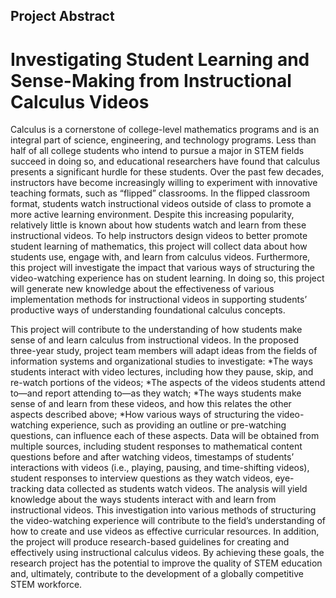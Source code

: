 ## Project Abstract
<h1>Investigating Student Learning and Sense-Making from Instructional Calculus Videos</h1>

Calculus is a cornerstone of college-level mathematics programs and is an integral part of science, engineering, and technology programs. Less than half of all college students who intend to pursue a major in STEM fields succeed in doing so, and educational researchers have found that calculus presents a significant hurdle for these students. Over the past few decades, instructors have become increasingly willing to experiment with innovative teaching formats, such as “flipped” classrooms. In the flipped classroom format, students watch instructional videos outside of class to promote a more active learning environment. Despite this increasing popularity, relatively little is known about how students watch and learn from these instructional videos. To help instructors design videos to better promote student learning of mathematics, this project will collect data about how students use, engage with, and learn from calculus videos. Furthermore, this project will investigate the impact that various ways of structuring the video-watching experience has on student learning. In doing so, this project will generate new knowledge about the effectiveness of various implementation methods for instructional videos in supporting students’ productive ways of understanding foundational calculus concepts.

This project will contribute to the understanding of how students make sense of and learn calculus from instructional videos. In the proposed three-year study, project team members will adapt ideas from the fields of information systems and organizational studies to investigate:
*The ways students interact with video lectures, including how they pause, skip, and re-watch portions of the videos;
*The aspects of the videos students attend to—and report attending to—as they watch;
*The ways students make sense of and learn from these videos, and how this relates the other aspects described above;
*How various ways of structuring the video-watching experience, such as providing an outline or pre-watching questions, can influence each of these aspects.
Data will be obtained from multiple sources, including student responses to mathematical content questions before and after watching videos, timestamps of students’ interactions with videos (i.e., playing, pausing, and time-shifting videos), student responses to interview questions as they watch videos, eye-tracking data collected as students watch videos. The analysis will yield knowledge about the ways students interact with and learn from instructional videos. This investigation into various methods of structuring the video-watching experience will contribute to the field’s understanding of how to create and use videos as effective curricular resources. In addition, the project will produce research-based guidelines for creating and effectively using instructional calculus videos. By achieving these goals, the research project has the potential to improve the quality of STEM education and, ultimately, contribute to the development of a globally competitive STEM workforce.
